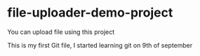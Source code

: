 # file-uploader-demo-project
You can upload file using this project

This is my first Git file, I started learning git on 9th of september
